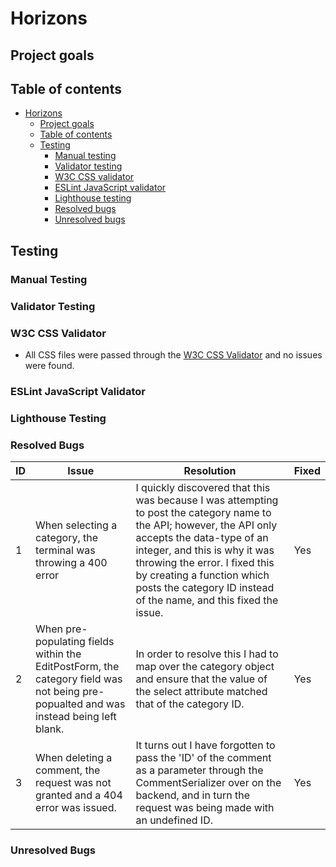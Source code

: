 # Horizons

## Project goals

## Table of contents
- [Horizons](#horizons)
  * [Project goals](#project-goals)
  * [Table of contents](#table-of-contents)
  * [Testing](#testing)
    + [Manual testing](#manual-testing)
    + [Validator testing](#validator-testing)
    + [W3C CSS validator](#w3c-css-validator)
    + [ESLint JavaScript validator](#eslint-javascript-validator)
    + [Lighthouse testing](#lighthouse-testing)
    + [Resolved bugs](#resolved-bugs)
    + [Unresolved bugs](#unresolved-bugs)

## Testing

### Manual Testing

### Validator Testing

### W3C CSS Validator

- All CSS files were passed through the [W3C CSS Validator](https://jigsaw.w3.org/css-validator/) and no issues were found.

### ESLint JavaScript Validator

### Lighthouse Testing

### Resolved Bugs

| ID | Issue | Resolution | Fixed |
| --- | --- | --- | --- |
| 1 | When selecting a category, the terminal was throwing a 400 error | I quickly discovered that this was because I was attempting to post the category name to the API; however, the API only accepts the data-type of an integer, and this is why it was throwing the error. I fixed this by creating a function which posts the category ID instead of the name, and this fixed the issue. | Yes |
| 2 | When pre-populating fields within the EditPostForm, the category field was not being pre-popualted and was instead being left blank. | In order to resolve this I had to map over the category object and ensure that the value of the select attribute matched that of the category ID. | Yes |
| 3 | When deleting a comment, the request was not granted and a 404 error was issued. | It turns out I have forgotten to pass the 'ID' of the comment as a parameter through the CommentSerializer over on the backend, and in turn the request was being made with an undefined ID. | Yes |

### Unresolved Bugs